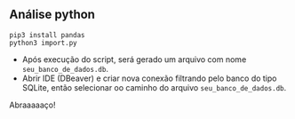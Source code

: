 ## Análise python

```
pip3 install pandas
python3 import.py
```

- Após execução do script, será gerado um arquivo com nome `seu_banco_de_dados.db`.
- Abrir IDE (DBeaver) e criar nova conexão filtrando pelo banco do tipo SQLite, então selecionar oo caminho do arquivo `seu_banco_de_dados.db`.

Abraaaaaço!
